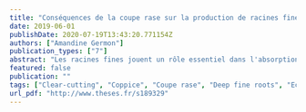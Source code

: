 ```yaml
---
title: "Conséquences de la coupe rase sur la production de racines fines, CO2, CH4 et N2O jusqu'à la nappe phréatique dans une plantation d'Eucalyptus grandis menée en taillis sur un dispositif d'exclusion de pluie."
date: 2019-06-01
publishDate: 2020-07-19T13:43:20.771154Z
authors: ["Amandine Germon"]
publication_types: ["7"]
abstract: "Les racines fines jouent un rôle essentiel dans l'absorption de l'eau et des nutriments, favorisant ainsi la croissance des plantes, et influencent considérablement les flux de carbone. Préciser la dynamique spatio-temporelle de l'exploration du sol par les racines fines est donc un enjeu important pour la durabilité des plantations d'Eucalyptus  installées dans des zones peu fertiles et soumises à de fortes contraintes hydriques saisonnières. Au Brésil, les plantations d'Eucayptus sont les principales plantations forestières, occupant 5,1 millions d'hectares. La gestion sylvicole en taillis des plantations d'Eucalyptus peut constituer un avantage contre le stress hydrique: les arbres bénéficient ainsi d'un système racinaire déjà développé, capable d'explorer les couches profondes du sol, où l'eau est plus disponible. L'objectif de cette étude est donc d'évaluer: la production des racines fines, le dioxyde de carbone (CO2), le méthane (CH4) et le protoxyde d'azote (N2O) jusqu'à la nappe phréatique, avant et après la coupe d'une plantation d'Eucalyptus grandis menée en taillis sur une expérimentation de réduction des eaux de pluies. Pour cela, deux fosses de 17 mètres de profondeur ont étés creusées dans deux parcelles caractérisées par les traitements suivants: une parcelle dans laquelle 37% du volume des eaux de pluies est exclu par des bâches en plastiques et une parcelle sans exclusion. Une autre fosse creusée dans une parcelle adjacente du même âge, non récoltée, permettra d'évaluer l'effet de la coupe les arbres. La dynamique des racines fines sera étudiée en utilisant la méthode des minirhizotrons: vingt-quatre tubes transparents en polyvinyle chlorure ont étés installés dans les fosses en 2014 (12 par fosse) jusqu'à 17 mètres de profondeur et 7 tubes seront installés jusqu'à 4 mètres de profondeur, dans la parcelle non coupée. Des images seront obtenues à l'aide d'un scanner circulaire tous les 14 jours pendant un an avant la coupe des arbres, puis pendant un an et demi après leur coupe. Le logiciel WinRhizotron sera utilisé pour estimer la croissance des racines. L'échantillonnage de gaz sera effectué toutes les deux semaines pendant 24 mois (6 mois avant et 18 mois après la coupe des arbres) sur l'ensemble du profil de sol, jusqu'à la nappe phréatique. Les échantillons de gaz seront analysés par chromatographie gazeuse. Les séries temporelles de teneurs en CO2, CH4 et N2O à la surface du sol, ainsi qu'à différentes profondeurs, seront utilisées pour calibrer un modèle de transfert de gaz qui permettra d'estimer cette production à chaque profondeur. La dynamique des concentrations de gaz peut fournir des informations supplémentaires sur les processus hétérogènes d'échange de ces gaz selon la profondeur dans le sol et comment les flux à la surface du sol sont corrélés à la dynamique des racines sur l'ensemble du profil. Améliorer notre compréhension des facteurs régissant les flux de gaz à effet de serre sur l'ensemble des profils de sol, et notamment à des fortes profondeurs, est nécessaire afin de développer des modèles basés sur des processus fiables permettant la prédiction à grande échelle de la production de bois par les entreprises forestières."
featured: false
publication: ""
tags: ["Clear-cutting", "Coppice", "Coupe rase", "Deep fine roots", "Ecologie fonctionnelle", "Eucalyptus", "Gaz à effet de serre", "Greenhouse gas", "Minirhizotrons", "Racines fines profondes", "Taillis"]
url_pdf: "http://www.theses.fr/s189329"
---
```


